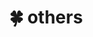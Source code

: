 ---
layout: page
title: 🍀 others
nav: true
dropdown: true
order : 9
children: 
    - title: side-paper
      permalink: /side_papers/  
    - title: side-projects
      permalink: /side_projects/  
    - title: side-articles
      permalink: /side_articles/  
    
---